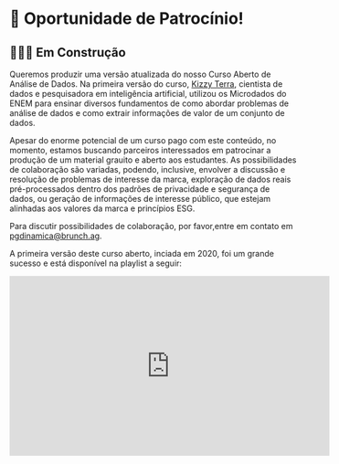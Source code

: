 # 🤝 Oportunidade de Patrocínio!
## 👩🏾‍💻 Em Construção

Queremos produzir uma versão atualizada do nosso Curso Aberto de Análise de Dados. Na primeira versão do curso, [Kizzy Terra](https://www.linkedin.com/in/kizzyterra/), cientista de dados e pesquisadora em inteligência artificial, utilizou os Microdados do ENEM para ensinar diversos fundamentos de como abordar problemas de análise de dados e como extrair informações de valor de um conjunto de dados.

Apesar do enorme potencial de um curso pago com este conteúdo, no momento, estamos buscando parceiros interessados em patrocinar a produção de um material grauito e aberto aos estudantes. As possibilidades de colaboração são variadas, podendo, inclusive, envolver a discussão e resolução de problemas de interesse da marca, exploração de dados reais pré-processados dentro dos padrões de privacidade e segurança de dados, ou geração de informações de interesse público, que estejam alinhadas aos valores da marca e princípios ESG.

Para discutir possibilidades de colaboração, por favor,entre em contato em [pgdinamica@brunch.ag](pgdinamica@brunch.ag).

A primeira versão deste curso aberto, inciada em 2020, foi um grande sucesso e está disponível na playlist a seguir:

<iframe width="560" height="315" src="https://www.youtube.com/embed/videoseries?si=YOfhcl2mZhRBYXYq&amp;list=PL5TJqBvpXQv5N3iV68bGBkea0HjMk98lR" title="YouTube video player" frameborder="0" allow="accelerometer; autoplay; clipboard-write; encrypted-media; gyroscope; picture-in-picture; web-share" allowfullscreen></iframe>